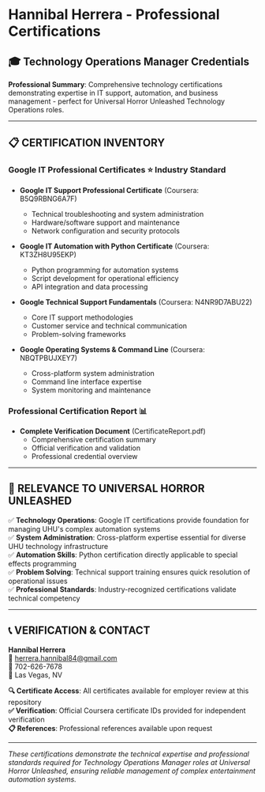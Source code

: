 # Hannibal Herrera - Professional Certifications

## 🎓 Technology Operations Manager Credentials

**Professional Summary**: Comprehensive technology certifications demonstrating expertise in IT support, automation, and business management - perfect for Universal Horror Unleashed Technology Operations roles.

---

## 📋 **CERTIFICATION INVENTORY**

### **Google IT Professional Certificates** ⭐ Industry Standard
- **Google IT Support Professional Certificate** (Coursera: B5Q9RBNG6A7F)
  - Technical troubleshooting and system administration
  - Hardware/software support and maintenance
  - Network configuration and security protocols

- **Google IT Automation with Python Certificate** (Coursera: KT3ZH8U95EKP)
  - Python programming for automation systems
  - Script development for operational efficiency
  - API integration and data processing

- **Google Technical Support Fundamentals** (Coursera: N4NR9D7ABU22)
  - Core IT support methodologies
  - Customer service and technical communication
  - Problem-solving frameworks

- **Google Operating Systems & Command Line** (Coursera: NBQTPBUJXEY7)
  - Cross-platform system administration
  - Command line interface expertise
  - System monitoring and maintenance

### **Professional Certification Report** 📊
- **Complete Verification Document** (CertificateReport.pdf)
  - Comprehensive certification summary
  - Official verification and validation
  - Professional credential overview

---

## 🎯 **RELEVANCE TO UNIVERSAL HORROR UNLEASHED**

✅ **Technology Operations**: Google IT certifications provide foundation for managing UHU's complex automation systems  
✅ **System Administration**: Cross-platform expertise essential for diverse UHU technology infrastructure  
✅ **Automation Skills**: Python certification directly applicable to special effects programming  
✅ **Problem Solving**: Technical support training ensures quick resolution of operational issues  
✅ **Professional Standards**: Industry-recognized certifications validate technical competency  

---

## 📞 **VERIFICATION & CONTACT**

**Hannibal Herrera**  
📧 herrera.hannibal84@gmail.com  
📱 702-626-7678  
📍 Las Vegas, NV

**🔍 Certificate Access**: All certificates available for employer review at this repository  
**✅ Verification**: Official Coursera certificate IDs provided for independent verification  
**📋 References**: Professional references available upon request  

---

*These certifications demonstrate the technical expertise and professional standards required for Technology Operations Manager roles at Universal Horror Unleashed, ensuring reliable management of complex entertainment automation systems.*
